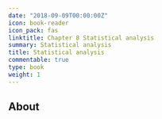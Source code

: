 ```yaml
---
date: "2018-09-09T00:00:00Z"
icon: book-reader
icon_pack: fas
linktitle: Chapter 8 Statistical analysis
summary: Statistical analysis
title: Statistical analysis
commentable: true
type: book
weight: 1
---
```


## About 


